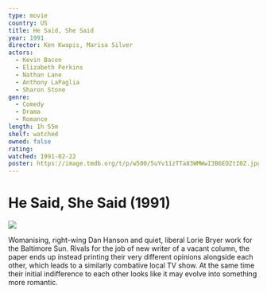 ```yaml
---
type: movie
country: US
title: He Said, She Said
year: 1991
director: Ken Kwapis, Marisa Silver
actors:
  - Kevin Bacon
  - Elizabeth Perkins
  - Nathan Lane
  - Anthony LaPaglia
  - Sharon Stone
genre:
  - Comedy
  - Drama
  - Romance
length: 1h 55m
shelf: watched
owned: false
rating:
watched: 1991-02-22
poster: https://image.tmdb.org/t/p/w500/5uYv11zTTa83WMWwI3B6EOZtI0Z.jpg
---
```


# He Said, She Said (1991)

![](https://image.tmdb.org/t/p/w500/5uYv11zTTa83WMWwI3B6EOZtI0Z.jpg)

Womanising, right-wing Dan Hanson and quiet, liberal Lorie Bryer work for the Baltimore Sun. Rivals for the job of new writer of a vacant column, the paper ends up instead printing their very different opinions alongside each other, which leads to a similarly combative local TV show. At the same time their initial indifference to each other looks like it may evolve into something more romantic.